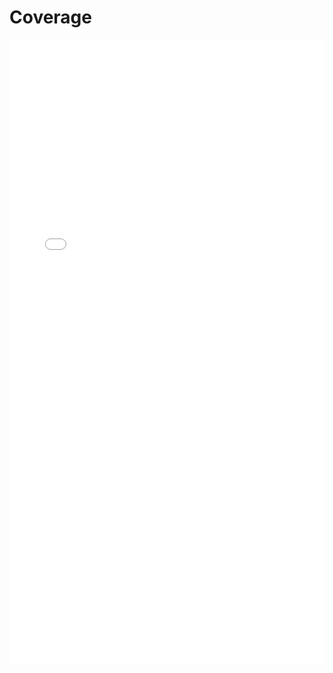 # Coverage

<iframe src="../coverage/index.html" width="100%" height="1000px" frameborder="0"></iframe>
